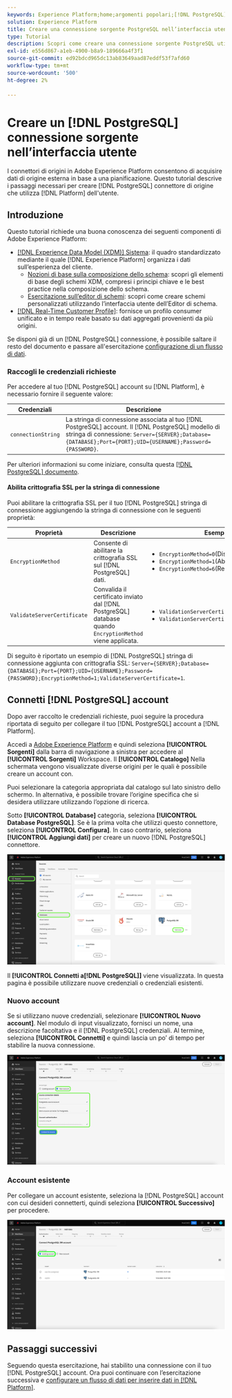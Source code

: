 ```yaml
---
keywords: Experience Platform;home;argomenti popolari;[!DNL PostgreSQL];[!DNL PostgreSQL];PostgreSQL
solution: Experience Platform
title: Creare una connessione sorgente PostgreSQL nell’interfaccia utente
type: Tutorial
description: Scopri come creare una connessione sorgente PostgreSQL utilizzando l’interfaccia utente di Adobe Experience Platform.
exl-id: e556d867-a1eb-4900-b8a9-189666a4f3f1
source-git-commit: ed92bdcd965dc13ab83649aad87eddf53f7afd60
workflow-type: tm+mt
source-wordcount: '500'
ht-degree: 2%

---
```


# Creare un [!DNL PostgreSQL] connessione sorgente nell’interfaccia utente

I connettori di origini in Adobe Experience Platform consentono di acquisire dati di origine esterna in base a una pianificazione. Questo tutorial descrive i passaggi necessari per creare [!DNL PostgreSQL] connettore di origine che utilizza [!DNL Platform] dell&#39;utente.

## Introduzione

Questo tutorial richiede una buona conoscenza dei seguenti componenti di Adobe Experience Platform:

* [[!DNL Experience Data Model (XDM)] Sistema](../../../../../xdm/home.md): il quadro standardizzato mediante il quale [!DNL Experience Platform] organizza i dati sull’esperienza del cliente.
   * [Nozioni di base sulla composizione dello schema](../../../../../xdm/schema/composition.md): scopri gli elementi di base degli schemi XDM, compresi i principi chiave e le best practice nella composizione dello schema.
   * [Esercitazione sull’editor di schemi](../../../../../xdm/tutorials/create-schema-ui.md): scopri come creare schemi personalizzati utilizzando l’interfaccia utente dell’Editor di schema.
* [[!DNL Real-Time Customer Profile]](../../../../../profile/home.md): fornisce un profilo consumer unificato e in tempo reale basato su dati aggregati provenienti da più origini.

Se disponi già di un [!DNL PostgreSQL] connessione, è possibile saltare il resto del documento e passare all&#39;esercitazione [configurazione di un flusso di dati](../../dataflow/databases.md).

### Raccogli le credenziali richieste

Per accedere al tuo [!DNL PostgreSQL] account su [!DNL Platform], è necessario fornire il seguente valore:

| Credenziali | Descrizione |
| ---------- | ----------- |
| `connectionString` | La stringa di connessione associata al tuo [!DNL PostgreSQL] account. Il [!DNL PostgreSQL] modello di stringa di connessione: `Server={SERVER};Database={DATABASE};Port={PORT};UID={USERNAME};Password={PASSWORD}`. |

Per ulteriori informazioni su come iniziare, consulta questa [[!DNL PostgreSQL] documento](https://www.postgresql.org/docs/9.2/app-psql.html).

#### Abilita crittografia SSL per la stringa di connessione

Puoi abilitare la crittografia SSL per il tuo [!DNL PostgreSQL] stringa di connessione aggiungendo la stringa di connessione con le seguenti proprietà:

| Proprietà | Descrizione | Esempio |
| --- | --- | --- |
| `EncryptionMethod` | Consente di abilitare la crittografia SSL sul [!DNL PostgreSQL] dati. | <uL><li>`EncryptionMethod=0`(Disabilitata)</li><li>`EncryptionMethod=1`(Abilitata)</li><li>`EncryptionMethod=6`(RequestSSL)</li></ul> |
| `ValidateServerCertificate` | Convalida il certificato inviato dal [!DNL PostgreSQL] database quando `EncryptionMethod` viene applicata. | <uL><li>`ValidationServerCertificate=0`(Disabilitata)</li><li>`ValidationServerCertificate=1`(Abilitata)</li></ul> |

Di seguito è riportato un esempio di [!DNL PostgreSQL] stringa di connessione aggiunta con crittografia SSL: `Server={SERVER};Database={DATABASE};Port={PORT};UID={USERNAME};Password={PASSWORD};EncryptionMethod=1;ValidateServerCertificate=1`.

## Connetti [!DNL PostgreSQL] account

Dopo aver raccolto le credenziali richieste, puoi seguire la procedura riportata di seguito per collegare il tuo [!DNL PostgreSQL] account a [!DNL Platform].

Accedi a [Adobe Experience Platform](https://platform.adobe.com) e quindi seleziona **[!UICONTROL Sorgenti]** dalla barra di navigazione a sinistra per accedere al **[!UICONTROL Sorgenti]** Workspace. Il **[!UICONTROL Catalogo]** Nella schermata vengono visualizzate diverse origini per le quali è possibile creare un account con.

Puoi selezionare la categoria appropriata dal catalogo sul lato sinistro dello schermo. In alternativa, è possibile trovare l’origine specifica che si desidera utilizzare utilizzando l’opzione di ricerca.

Sotto **[!UICONTROL Database]** categoria, seleziona **[!UICONTROL Database PostgreSQL]**. Se è la prima volta che utilizzi questo connettore, seleziona **[!UICONTROL Configura]**. In caso contrario, seleziona **[!UICONTROL Aggiungi dati]** per creare un nuovo [!DNL PostgreSQL] connettore.

![](../../../../images/tutorials/create/postgresql/catalog.png)

Il **[!UICONTROL Connetti a[!DNL PostgreSQL]]** viene visualizzata. In questa pagina è possibile utilizzare nuove credenziali o credenziali esistenti.

### Nuovo account

Se si utilizzano nuove credenziali, selezionare **[!UICONTROL Nuovo account]**. Nel modulo di input visualizzato, fornisci un nome, una descrizione facoltativa e il [!DNL PostgreSQL] credenziali. Al termine, seleziona **[!UICONTROL Connetti]** e quindi lascia un po’ di tempo per stabilire la nuova connessione.

![](../../../../images/tutorials/create/postgresql/new.png)

### Account esistente

Per collegare un account esistente, seleziona la [!DNL PostgreSQL] account con cui desideri connetterti, quindi seleziona **[!UICONTROL Successivo]** per procedere.

![](../../../../images/tutorials/create/postgresql/existing.png)

## Passaggi successivi

Seguendo questa esercitazione, hai stabilito una connessione con il tuo [!DNL PostgreSQL] account. Ora puoi continuare con l’esercitazione successiva e [configurare un flusso di dati per inserire dati in [!DNL Platform]](../../dataflow/databases.md).
